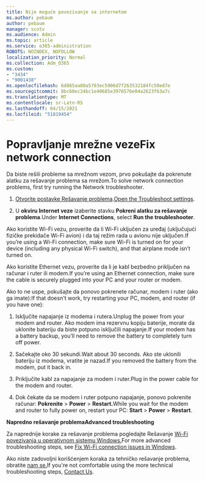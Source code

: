 ```yaml
---
title: Nije moguće povezivanje sa internetom
ms.author: pebaum
author: pebaum
manager: scotv
ms.audience: Admin
ms.topic: article
ms.service: o365-administration
ROBOTS: NOINDEX, NOFOLLOW
localization_priority: Normal
ms.collection: Adm_O365
ms.custom:
- "3434"
- "9001438"
ms.openlocfilehash: 6d865aa08a5703ec5906d7f263532184fc50ed7e
ms.sourcegitcommit: 8bc60ec34bc1e40685e3976576e04a2623f63a7c
ms.translationtype: MT
ms.contentlocale: sr-Latn-RS
ms.lasthandoff: 04/15/2021
ms.locfileid: "51819454"
---
```

# <a name="fix-network-connection"></a><span data-ttu-id="f7e1c-102">Popravljanje mrežne veze</span><span class="sxs-lookup"><span data-stu-id="f7e1c-102">Fix network connection</span></span>

<span data-ttu-id="f7e1c-103">Da biste rešili probleme sa mrežnom vezom, prvo pokušajte da pokrenute alatku za rešavanje problema sa mrežom.</span><span class="sxs-lookup"><span data-stu-id="f7e1c-103">To solve network connection problems, first try running the Network troubleshooter.</span></span> 

1. <span data-ttu-id="f7e1c-104">[Otvorite postavke Rešavanje problema](ms-settings:troubleshoot).</span><span class="sxs-lookup"><span data-stu-id="f7e1c-104">[Open the Troubleshoot settings](ms-settings:troubleshoot).</span></span>

2. <span data-ttu-id="f7e1c-105">U **okviru Internet veze** izaberite stavku **Pokreni alatku za rešavanje problema**.</span><span class="sxs-lookup"><span data-stu-id="f7e1c-105">Under **Internet Connections**, select **Run the troubleshooter**.</span></span>

<span data-ttu-id="f7e1c-106">Ako koristite Wi-Fi vezu, proverite da li Wi-Fi uključen za uređaj (uključujući fizičke prekidače Wi-Fi avion) i da taj režim rada u avionu nije uključen.</span><span class="sxs-lookup"><span data-stu-id="f7e1c-106">If you’re using a Wi-Fi connection, make sure Wi-Fi is turned on for your device (including any physical Wi-Fi switch), and that airplane mode isn’t turned on.</span></span>

<span data-ttu-id="f7e1c-107">Ako koristite Ethernet vezu, proverite da li je kabl bezbedno priključen na računar i ruter ili modem.</span><span class="sxs-lookup"><span data-stu-id="f7e1c-107">If you’re using an Ethernet connection, make sure the cable is securely plugged into your PC and your router or modem.</span></span>

<span data-ttu-id="f7e1c-108">Ako to ne uspe, pokušajte da ponovo pokrenete računar, modem i ruter (ako ga imate):</span><span class="sxs-lookup"><span data-stu-id="f7e1c-108">If that doesn't work, try restarting your PC, modem, and router (if you have one):</span></span>

1. <span data-ttu-id="f7e1c-109">Isključite napajanje iz modema i rutera.</span><span class="sxs-lookup"><span data-stu-id="f7e1c-109">Unplug the power from your modem and router.</span></span> <span data-ttu-id="f7e1c-110">Ako modem ima rezervnu kopiju baterije, morate da uklonite bateriju da biste potpuno isključili napajanje.</span><span class="sxs-lookup"><span data-stu-id="f7e1c-110">If your modem has a battery backup, you’ll need to remove the battery to completely turn off power.</span></span>

2. <span data-ttu-id="f7e1c-111">Sačekajte oko 30 sekundi.</span><span class="sxs-lookup"><span data-stu-id="f7e1c-111">Wait about 30 seconds.</span></span> <span data-ttu-id="f7e1c-112">Ako ste uklonili bateriju iz modema, vratite je nazad.</span><span class="sxs-lookup"><span data-stu-id="f7e1c-112">If you removed the battery from the modem, put it back in.</span></span>

3. <span data-ttu-id="f7e1c-113">Priključite kabl za napajanje za modem i ruter.</span><span class="sxs-lookup"><span data-stu-id="f7e1c-113">Plug in the power cable for the modem and router.</span></span>

4. <span data-ttu-id="f7e1c-114">Dok čekate da se modem i ruter potpuno napajanje, ponovo pokrenite računar: **Pokrenite**  >  **Power**  >  **Restart.**</span><span class="sxs-lookup"><span data-stu-id="f7e1c-114">While you wait for the modem and router to fully power on, restart your PC: **Start** > **Power** > **Restart**.</span></span>

<span data-ttu-id="f7e1c-115">**Napredno rešavanje problema**</span><span class="sxs-lookup"><span data-stu-id="f7e1c-115">**Advanced troubleshooting**</span></span>

<span data-ttu-id="f7e1c-116">Za naprednije korake za rešavanje problema pogledajte Rešavanje [Wi-Fi povezivanja u operativnom sistemu Windows.](https://support.microsoft.com/help/10741?ocid=SMC10741%2F)</span><span class="sxs-lookup"><span data-stu-id="f7e1c-116">For more advanced troubleshooting steps, see [Fix Wi-Fi connection issues in Windows](https://support.microsoft.com/help/10741?ocid=SMC10741%2F).</span></span> 

<span data-ttu-id="f7e1c-117">Ako niste zadovoljni korišćenjem koraka za tehničko rešavanje problema, obratite [nam se.](https://support.microsoft.com/contactus)</span><span class="sxs-lookup"><span data-stu-id="f7e1c-117">If you're not comfortable using the more technical troubleshooting steps, [Contact Us](https://support.microsoft.com/contactus).</span></span>
